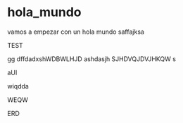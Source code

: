 # hola_mundo
vamos a empezar con un hola mundo
saffajksa

TEST

gg
dffdadxshWDBWLHJD
ashdasjh
SJHDVQJDVJHKQW
s

aUI



wiqdda

WEQW

ERD

